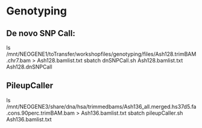# Genotyping

## De novo SNP Call:
ls /mnt/NEOGENE1/toTransfer/workshopfiles/genotyping/files/Ash128.trimBAM.chr7.bam > Ash128.bamlist.txt
sbatch dnSNPCall.sh Ash128.bamlist.txt Ash128.dnSNPCall

## PileupCaller
ls /mnt/NEOGENE3/share/dna/hsa/trimmedbams/Ash136_all.merged.hs37d5.fa.cons.90perc.trimBAM.bam > Ash136.bamlist.txt
sbatch pileupCaller.sh Ash136.bamlist.txt 
